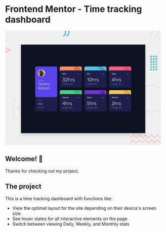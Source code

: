# Frontend Mentor - Time tracking dashboard

![Design preview for the Time tracking dashboard coding challenge](./design/desktop-preview.jpg)

## Welcome! 👋

Thanks for checking out my project.

## The project
This is a time tracking dashboard with functions like:

- View the optimal layout for the site depending on their device's screen size
- See hover states for all interactive elements on the page
- Switch between viewing Daily, Weekly, and Monthly stats


